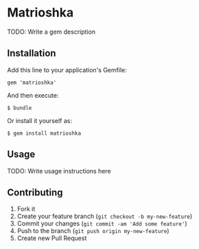 # Matrioshka

TODO: Write a gem description

## Installation

Add this line to your application's Gemfile:

    gem 'matrioshka'

And then execute:

    $ bundle

Or install it yourself as:

    $ gem install matrioshka

## Usage

TODO: Write usage instructions here

## Contributing

1. Fork it
2. Create your feature branch (`git checkout -b my-new-feature`)
3. Commit your changes (`git commit -am 'Add some feature'`)
4. Push to the branch (`git push origin my-new-feature`)
5. Create new Pull Request

